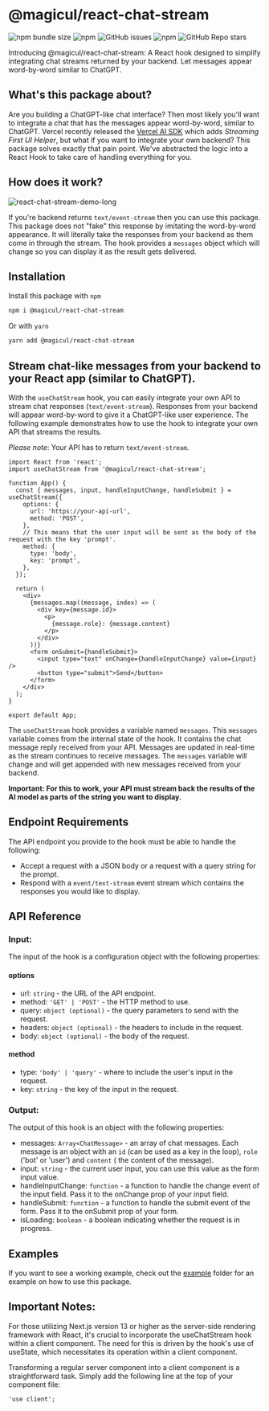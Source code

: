 # @magicul/react-chat-stream

![npm bundle size](https://img.shields.io/bundlephobia/min/@magicul/react-chat-stream)
![npm](https://img.shields.io/npm/dt/react-chat-stream)
![GitHub issues](https://img.shields.io/github/issues/XD2Sketch/react-chat-stream)
![npm](https://img.shields.io/npm/v/@magicul/react-chat-stream)
![GitHub Repo stars](https://img.shields.io/github/stars/XD2Sketch/react-chat-stream?style=social)

Introducing @magicul/react-chat-stream: A React hook designed to simplify integrating
chat streams returned by your backend. Let messages appear word-by-word similar to ChatGPT.

## What's this package about?

Are you building a ChatGPT-like chat interface? Then most likely you'll want to integrate a chat that has the messages appear word-by-word, similar to ChatGPT. Vercel recently released the [Vercel AI SDK](https://vercel.com/blog/introducing-the-vercel-ai-sdk#streaming-first-ui-helpers) which adds _Streaming First UI Helper_, but what if you want to integrate your own backend? This package solves exactly that pain point. We've abstracted the logic into a React Hook to take care of handling everything for you.

## How does it work?
![react-chat-stream-demo-long](https://github.com/XD2Sketch/react-chat-stream/assets/5519740/178abe91-e30c-4f33-82cd-64dd66809377)

If you're backend returns `text/event-stream` then you can use this package. This package does not "fake" this response by imitating the word-by-word appearance. It will literally take the responses from your backend as them come in through the stream. The hook provides a `messages` object which will change so you can display it as the result gets delivered.

## Installation

Install this package with `npm`

```bash
npm i @magicul/react-chat-stream
```

Or with `yarn`

```bash
yarn add @magicul/react-chat-stream
```

## Stream chat-like messages from your backend to your React app (similar to ChatGPT).

With the `useChatStream` hook, you can easily integrate your own API
to stream chat responses (`text/event-stream`). Responses from your backend will appear
word-by-word to give it a ChatGPT-like user experience. The following
example demonstrates how to use the hook to integrate your own API
that streams the results.

_Please note_: Your API has to return `text/event-stream`.

```tsx
import React from 'react';
import useChatStream from '@magicul/react-chat-stream';

function App() {
  const { messages, input, handleInputChange, handleSubmit } = useChatStream({
    options: {
      url: 'https://your-api-url',
      method: 'POST',
    },
    // This means that the user input will be sent as the body of the request with the key 'prompt'.
    method: {
      type: 'body',
      key: 'prompt',
    },
  });

  return (
    <div>
      {messages.map((message, index) => (
        <div key={message.id}>
          <p>
            {message.role}: {message.content}
          </p>
        </div>
      ))}
      <form onSubmit={handleSubmit}>
        <input type="text" onChange={handleInputChange} value={input} />
        <button type="submit">Send</button>
      </form>
    </div>
  );
}

export default App;
```

The `useChatStream` hook provides a variable named `messages`. This
`messages` variable comes from the internal state of the hook. It contains the chat message reply received from
your API. Messages are updated in real-time as the stream continues to receive messages. The `messages` variable will change and will get
appended with new messages received from your backend.

**Important: For this to work, your API must stream back the results
of the AI model as parts of the string you want to display.**

## Endpoint Requirements

The API endpoint you provide to the hook must be able to handle the
following:

- Accept a request with a JSON body or a request with a query string
  for the prompt.
- Respond with a `event/text-stream` event stream which contains the
  responses you would like to display.

## API Reference

### Input:

The input of the hook is a configuration object with the following
properties:

#### options

- url: `string` - the URL of the API endpoint.
- method: `'GET' | 'POST'` - the HTTP method to use.
- query: `object (optional)` - the query parameters to send with the
  request.
- headers: `object (optional)` - the headers to include in the
  request.
- body: `object (optional)` - the body of the request.

#### method

- type: `'body' | 'query'` - where to include the user's input in the
  request.
- key: `string` - the key of the input in the request.

### Output:

The output of this hook is an object with the following properties:

- messages: `Array<ChatMessage>` - an array of chat messages. Each
  message is an object with an `id` (can be used as a key in the
  loop), `role` ('bot' or 'user') and `content` (
  the content of the message).
- input: `string` - the current user input, you can use this value as
  the form input value.
- handleInputChange: `function` - a function to handle the change
  event of the input field. Pass it to the onChange prop of your input
  field.
- handleSubmit: `function` - a function to handle the submit event of
  the form. Pass it to the onSubmit prop of your form.
- isLoading: `boolean` - a boolean indicating whether the request is
  in progress.

## Examples

If you want to see a working example, check out the [example](./example)
folder for an example on how to use this package.

## Important Notes:

For those utilizing Next.js version 13 or higher as the server-side
rendering framework with React, it's crucial to incorporate the
useChatStream hook within a client component. The need for this is
driven by the hook's use of useState, which necessitates its operation
within a client component.

Transforming a regular server component into a client component is a
straightforward task. Simply add the following line at the top of your
component file:

```tsx
'use client';
```
